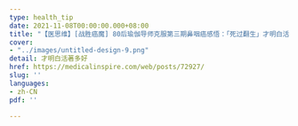 ```yaml
---
type: health_tip
date: 2021-11-08T00:00:00.000+08:00
title: "【医思维】[战胜癌魔] 80后瑜伽导师克服第三期鼻咽癌感悟：「死过翻生」才明白活着多好"
cover:
- "../images/untitled-design-9.png"
detail: 才明白活著多好
href: https://medicalinspire.com/web/posts/72927/
slug: ''
languages:
- zh-CN
pdf: ''

---
```

